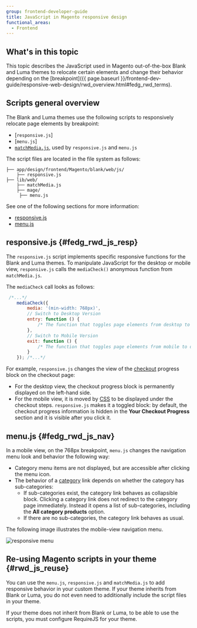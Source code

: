 ```yaml
---
group: frontend-developer-guide
title: JavaScript in Magento responsive design
functional_areas:
  - Frontend
---
```


## What's in this topic

This topic describes the JavaScript used in Magento out-of-the-box Blank and Luma themes to relocate certain elements and change their behavior depending on the [breakpoint]({{ page.baseurl }}/frontend-dev-guide/responsive-web-design/rwd_overview.html#fedg_rwd_terms).

## Scripts general overview

The Blank and Luma themes use the following scripts to responsively relocate page elements by breakpoint:
- [`responsive.js`]
- [`menu.js`]
- [`matchMedia.js`], used by `responsive.js` and `menu.js`

The script files are located in the file system as follows:

```tree
├── app/design/frontend/Magento/blank/web/js/
    ├── responsive.js
├── lib/web/
    ├── matchMedia.js
    ├── mage/
     ├── menu.js
```

See one of the following sections for more information:
- [responsive.js](#fedg_rwd_js_resp)
- [menu.js](#fedg_rwd_js_nav)

## responsive.js {#fedg_rwd_js_resp}

The `responsive.js` script implements specific responsive functions for the Blank and Luma themes. To manipulate JavaScript for the desktop or mobile view, `responsive.js` calls the `mediaCheck()` anonymous function from `matchMedia.js`.

The `mediaCheck` call looks as follows:

```javascript
 /*...*/
    mediaCheck({
        media: '(min-width: 768px)',
        // Switch to Desktop Version
        entry: function () {
            /* The function that toggles page elements from desktop to mobile mode is called here */
        },
        // Switch to Mobile Version
        exit: function () {
            /* The function that toggles page elements from mobile to desktop mode is called here*/
        }
    }); /*...*/
```

For example, `responsive.js` changes the view of the [checkout](https://glossary.magento.com/checkout) progress block on the checkout page:

-   For the desktop view, the checkout progress block is permanently
    displayed on the left-hand side.
-   For the mobile view, it is moved by [CSS](https://glossary.magento.com/css)
    to be displayed under the checkout steps. `responsive.js` makes it
    a toggled block: by default, the checkout progress information is
    hidden in the **Your Checkout Progress** section and it is visible
    after you click it.

## menu.js {#fedg_rwd_js_nav}

In a mobile view, on the 768px breakpoint, `menu.js` changes the navigation menu look and behavior the following way:
-   Category menu items are not displayed, but are accessible after
    clicking the menu icon.
-   The behavior of a [category](https://glossary.magento.com/category) link depends on whether the category has sub-categories:
    -   If sub-categories exist, the category link behaves as
        collapsible block. Clicking a category link does not redirect to the category page
        immediately. Instead it opens a list of sub-categories,
        including the **All category products** option.
    -   If there are no sub-categories, the category link behaves as
        usual.

The following image illustrates the mobile-view navigation menu.

![responsive menu]

## Re-using Magento scripts in your theme {#rwd_js_reuse}

You can use the `menu.js`, `responsive.js` and `matchMedia.js` to add responsive behavior in your custom theme.
If your theme inherits from Blank or Luma, you do not even need to additionally include the script files in your theme.

If your theme does not inherit from Blank or Luma, to be able to use the scripts, you must configure RequireJS for your theme.

[`matchMedia.js`]: https://github.com/paulirish/matchMedia.js/
[responsive menu]: {{site.baseurl}}/common/images/js_rwd_menu.png
